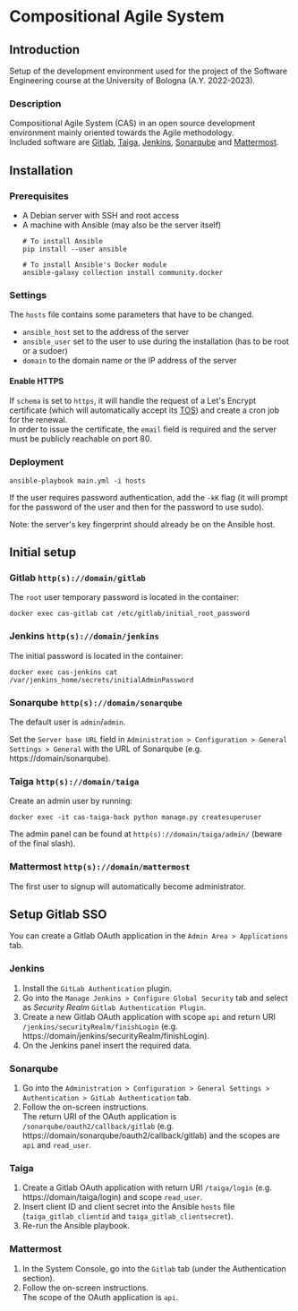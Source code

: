 # Compositional Agile System

## Introduction
Setup of the development environment used for the project of the Software Engineering course at the University of Bologna (A.Y. 2022-2023).

### Description
Compositional Agile System (CAS) in an open source development environment mainly oriented towards the Agile methodology.\
Included software are [Gitlab](https://about.gitlab.com/), [Taiga](https://www.taiga.io/), [Jenkins](https://www.jenkins.io/), [Sonarqube](https://www.sonarsource.com/products/sonarqube/) and [Mattermost](https://mattermost.com/).


## Installation

### Prerequisites
- A Debian server with SSH and root access
- A machine with Ansible (may also be the server itself)
  ```
  # To install Ansible
  pip install --user ansible

  # To install Ansible's Docker module
  ansible-galaxy collection install community.docker
  ```

### Settings
The `hosts` file contains some parameters that have to be changed.
- `ansible_host` set to the address of the server
- `ansible_user` set to the user to use during the installation (has to be root or a sudoer)
- `domain` to the domain name or the IP address of the server

#### Enable HTTPS
If `schema` is set to `https`, it will handle the request of a Let's Encrypt certificate (which will automatically accept its [TOS](https://letsencrypt.org/repository/)) and create a cron job for the renewal.\
In order to issue the certificate, the `email` field is required and the server must be publicly reachable on port 80.


### Deployment
```
ansible-playbook main.yml -i hosts
```
If the user requires password authentication, add the `-kK` flag (it will prompt for the password of the user and then for the password to use sudo).

Note: the server's key fingerprint should already be on the Ansible host.


## Initial setup
### Gitlab `http(s)://domain/gitlab`
The `root` user temporary password is located in the container:
```
docker exec cas-gitlab cat /etc/gitlab/initial_root_password
```

### Jenkins `http(s)://domain/jenkins`
The initial password is located in the container:
```
docker exec cas-jenkins cat /var/jenkins_home/secrets/initialAdminPassword
```

### Sonarqube `http(s)://domain/sonarqube`
The default user is `admin`/`admin`.

Set the `Server base URL` field in `Administration > Configuration > General Settings > General` with the URL of Sonarqube (e.g. https://domain/sonarqube).

### Taiga `http(s)://domain/taiga`
Create an admin user by running:
```
docker exec -it cas-taiga-back python manage.py createsuperuser
```
The admin panel can be found at `http(s)://domain/taiga/admin/` (beware of the final slash).

### Mattermost `http(s)://domain/mattermost`
The first user to signup will automatically become administrator.



## Setup Gitlab SSO
You can create a Gitlab OAuth application in the `Admin Area > Applications` tab.

### Jenkins
1. Install the `GitLab Authentication` plugin.
2. Go into the `Manage Jenkins > Configure Global Security` tab and select as _Security Realm_ `Gitlab Authentication Plugin`.
3. Create a new Gitlab OAuth application with scope `api` and return URI `/jenkins/securityRealm/finishLogin` (e.g. https://domain/jenkins/securityRealm/finishLogin).
4. On the Jenkins panel insert the required data.

### Sonarqube
1. Go into the `Administration > Configuration > General Settings > Authentication > GitLab Authentication` tab.
2. Follow the on-screen instructions.\
    The return URI of the OAuth application is `/sonarqube/oauth2/callback/gitlab` (e.g. https://domain/sonarqube/oauth2/callback/gitlab) and the scopes are `api` and `read_user`.

### Taiga
1. Create a Gitlab OAuth application with return URI `/taiga/login` (e.g. https://domain/taiga/login) and scope `read_user`.
2. Insert client ID and client secret into the Ansible `hosts` file (`taiga_gitlab_clientid` and `taiga_gitlab_clientsecret`).
3. Re-run the Ansible playbook.

### Mattermost
1. In the System Console, go into the `Gitlab` tab (under the Authentication section).
2. Follow the on-screen instructions.\
  The scope of the OAuth application is `api`.

